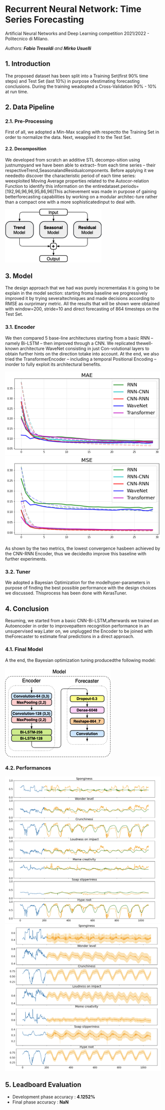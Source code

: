 # Recurrent Neural Network: Time Series Forecasting
Artificial Neural Networks and Deep Learning competition 2021/2022 - Politecnico di Milano.

*Authors: **Fabio Tresoldi** and **Mirko Usuelli***

## 1. Introduction
The proposed dataset has been split into a Training Set(first 90% time steps) and Test Set (last 10%) in purpose ofestimating  forecasting  conclusions.  During  the  training  weadopted a Cross-Validation 90% - 10% at run time.

## 2. Data Pipeline
### 2.1.  Pre-Processing
First of all, we adopted a Min-Max scaling with respectto the Training Set in order to normalize the data. Next, weapplied it to the Test Set.

#### 2.2. Decomposition
We  developed  from  scratch  an  additive  STL  decompo-sition  using  justnumpyand  we  have  been  able  to  extract–  from  each  time  series  –  their  respectiveTrend,SeasonalandResidualcomponents.  Before  applying  it  we  neededto discover the characteristic period of each time series: weexploited Moving Average properties related to the Autocor-relation  Function  to  identify  this  information  on  the  entiredataset.periods= [192,96,96,96,95,86,96]This  achievement  was  made  in  purpose  of  gaining  betterforecasting  capabilities  by  working  on  a  modular  architec-ture  rather  than  a  compact  one  with  a  more  sophisticatedinput to deal with.

![image](/img/stl-3.png)

## 3.  Model
The design approach that we had was purely incrementalas it is going to be explain in the model section: starting froma  baseline  we  progressively  improved  it  by  trying  severaltechniques  and  made  decisions  according  to  RMSE  as  ourprimary metric. All  the  results  that  will  be  shown  were  obtained  with window=200, stride=10 and direct forecasting of 864 timesteps on the Test Set.

### 3.1.  Encoder
We  then  compared  5  base-line  architectures  starting  from  a  basic  RNN  –  namely  Bi-LSTM – then improved through a CNN. We replicated thewell-known  architecture  WaveNet  consisting  in  just  Con-volutional  layers  to  obtain  further  hints  on  the  direction  totake into account. At the end, we also tried the TransformerEncoder  –  including  a  temporal  Positional  Encoding  –  inorder to fully exploit its architectural benefits.

![image](/img/mae_comparison.png)
![image](/img/mse_comparison.png)

As shown by the two metrics, the lowest convergence hasbeen achieved by the CNN-RNN Encoder, thus we decidedto improve this baseline with further experiments.

### 3.2. Tuner
We  adopted  a  Bayesian  Optimization  for  the  modelhyper-parameters  in  purpose  of  finding  the  best  possible performance  with  the  design  choices  we  discussed.  Thisprocess has been done with KerasTuner.

## 4. Conclusion
Resuming,  we  started  from  a  basic  CNN-Bi-LSTM,afterwards  we  trained  an  Autoencoder  in  order  to  improvepattern  recognition  performance  in  an  unsupervised  way.Later  on,  we  unplugged  the  Encoder  to  be  joined  with  theForecaster to estimate final predictions in a direct approach.

### 4.1. Final Model
A  the  end,  the  Bayesian  optimization  tuning  producedthe following model:

![image](/img/model-3.png)

### 4.2. Performances
![image](/img/preds.png)
![image](/img/futs.png)

## 5. Leadboard Evaluation
- Development phase accuracy : **4.1252%**
- Final phase accuracy : **NaN**
